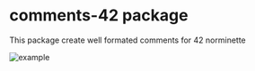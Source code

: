# comments-42 package

This package create well formated comments for 42 norminette

![example](https://i.imgur.com/NF3pheB.gif)
